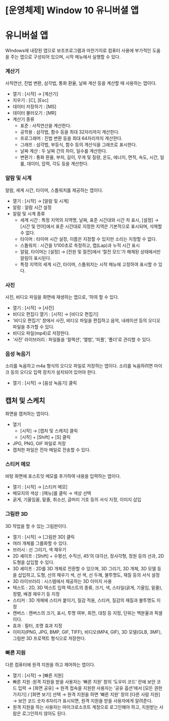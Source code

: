 # [운영체제] Window 10 유니버셜 앱

# **유니버설 앱**

WIndows에 내장된 앱으로 보조프로그램과 마찬가지로 컴퓨터 사용에 부가적인 도움을 주는 앱으로 구성되어 있으며, 시작 메뉴에서 실행할 수 있다.

### **계산기**

사칙연산, 진법 변환, 삼각법, 통화 환율, 날짜 계산 등을 계산할 때 사용하는 앱이다.

- 열기 : [시작] → [계산기]
- 지우기 : [C], [Esc]
- 데이터 저장하기 : [MS]
- 데이터 불러오기 : [MR]
- 계산기 종류
    - 표준 : 사칙연산을 계산한다.
    - 공학용 : 삼각법, 함수 등을 최대 32자리까지 계산한다.
    - 프로그래머 : 진법 변환 등을 최대 64자리까지 계산한다.
    - 그래프 : 삼각법, 부등식, 함수 등의 계산식을 그래프로 표시한다.
    - 날짜 계산 : 두 날짜 간의 차이, 일수를 계산한다.
    - 변환기 : 통화 환율, 부피, 길이, 무게 및 질량, 온도, 에너지, 면적, 속도, 시간, 일룰, 데이터, 압력, 각도 등을 계산한다.

### **알람 및 시계**

알람, 세계 시간, 타이머, 스톱워치를 제공하는 앱이다.

- 열기 : [시작] → [알람 및 시계]
- 알람 : 알람 시간 설정
- 알람 및 시계 종류
    - 세계 시간 : 특정 지역의 지역명, 날짜, 표준 시간대와 시간 차 표시, [설정] → [시간 및 언어]에서 표준 시간대로 지정한 지역은 기본적으로 표시되며, 삭제할 수 없다.
    - 타이머 : 타이머 시간 설정, 이름은 지정할 수 있지만 소리는 지정할 수 없다.
    - 스톱워치 : 시간을 1/100초로 측정하고, 랩(Lap)과 누적 시간 표시
    - 알람, 타이머는 [설정] → [전원 및 절전]에서 ‘절전 모드’가 해제된 상태에서만 알림이 표시된다.
    - 특정 지역의 세계 시간, 타이머, 스톱워치는 시작 메뉴에 고정하여 표시할 수 있다.

### **사진**

사진, 비디오 파일을 화면에 재생하는 앱으로, ’하여 할 수 있다.

- 열기 : [시작] → [사진]
- 비디오 편집디 열기 : [시작] → [비디오 편집기]
- '비디오 편집기' 창에서 사진, 비디오 파일을 편집하고 음악, 내레이션 등의 오디오 파일을 추가할 수 있다.
- 비디오 파일(mp4)로 저장한다.
- ‘사진’ 라이브러리 : 파일들을 ‘컬렉션’, ‘앨범’, ‘피플’, ‘폴더’로 관리할 수 있다.

### **음성 녹음기**

소리를 녹음하고 m4a 형식의 오디오 파일로 저장하는 앱이다. 소리를 녹음하려면 마이크 등의 오디오 입력 장치가 설치되어 있어야 한다.

- 열기 : [시작] → [음성 녹음기] 클릭

## **캡처 및 스케치**

화면을 캡처하는 앱이다.

- 열기
    - [시작] → [캡처 및 스케치] 클릭
    - [시작] + [Shift] + [S] 클릭
- JPG, PNG, GIF 파일로 저장
- 캡처한 파일은 전자 메일로 전송할 수 있다.

### **스티커 메모**

바탕 화면에 포스트잇 메모를 추가하여 내용을 입력하는 앱이다.

- 열기 : [시작] → [스티커 메모]
- 메모지의 색상 : [메뉴]를 클릭 → 색상 선택
- 굵게, 기울임꼴, 밑줄, 취소선, 글머리 기호 등의 서식 지정, 이미지 삽입

### **그림판 3D**

3D 작업을 할 수 있는 그림판이다.

- 열기 : [시작] → [그림판 3D] 클릭
- 여러 개체를 그룹화할 수 있다.
- 브러시 : 선 그리기, 색 채우기
- 2D 셰이프 : [Shift] + 수평선, 수직선, 45’의 대각선, 정사각형, 정원 등의 선과, 2D 도형을 삽입할 수 있다.
- 3D 셰이프 : 2D를 3D 개체로 전환할 수 있으며, 3D 그리기, 3D 개체, 3D 모델 등을 삽입하고, 도형, 선의 채우기 색, 선 색, 선 두께, 불투명도, 재질 등의 서식 설정
- 3D 라이브러리 : 시스템에서 제공하는 3D 이미지 사용
- 텍스트 : 2D, 3D 텍스트 입력 텍스트의 종류, 크기, 색, 스타일(굵게, 기울임, 밑줄), 정렬, 배경 채우기 등 지정
- 스티커 : 3D 개체에 스티커 붙이기, 질감 적용, 스티커, 질감의 재질과 불투명도 지정
- 캔버스 : 캔버스의 크기, 표시, 투명 여부, 회전, 대칭 등 지정, 단위는 백분율과 픽셀이다.
- 효과 : 필터, 조명 효과 지정
- 이미지(PNG, JPG, BMP, GIF, TIFF), 비디오(MP4, GIF), 3D 모델(GLB, 3MF), 그림판 3D 프로젝트 형식으로 저장한다.

### **빠른 지원**

다른 컴퓨터에 원격 지원을 하고 제어하는 앱이다.

- 열기 : [시작] → [빠른 지원]
- 빠른 지원 :원격 지원을 받을 사용자는 ‘빠른 지원’ 창의 ‘도우미 코드’ 란에 보안 코드 입력 → [화면 공유] → 원격 접속을 지원한 사용자는 ‘공유 옵션’에서 [모든 권한 가지기] / [화면 보기] 선택 → 원격 지원을 하면 ‘빠른 지원’ 창의 [다른 사람 지원] → 보안 코드 숫자 6자리가 표시되면, 원격 지원을 받을 사용자에게 알려준다.
- 원격 지원을 하는 사용자는 마이크로소프트 계정으로 로그인해야 하고, 지원받는 사람은 로그인하지 않아도 된다.